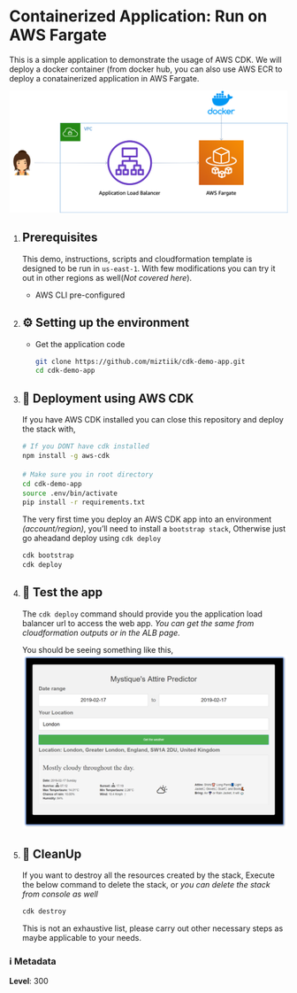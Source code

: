 
# Containerized Application: Run on AWS Fargate

This is a simple application to demonstrate the usage of AWS CDK. We will deploy a docker container (from docker hub, you can also use AWS ECR to deploy a conatainerized application in AWS Fargate.

![Containerized Application: Run on AWS Fargate Architecture](images/cdk-demo-app-architecture-00.png)

1. ## Prerequisites

    This demo, instructions, scripts and cloudformation template is designed to be run in `us-east-1`. With few modifications you can try it out in other regions as well(_Not covered here_).

    - AWS CLI pre-configured

1. ## ⚙️ Setting up the environment

    - Get the application code

        ```bash
        git clone https://github.com/miztiik/cdk-demo-app.git
        cd cdk-demo-app
        ```

1. ## 🚀 Deployment using AWS CDK

    If you have AWS CDK installed you can close this repository and deploy the stack with,

    ```bash
    # If you DONT have cdk installed
    npm install -g aws-cdk

    # Make sure you in root directory
    cd cdk-demo-app
    source .env/bin/activate
    pip install -r requirements.txt
    ```

    The very first time you deploy an AWS CDK app into an environment _(account/region)_, you’ll need to install a `bootstrap stack`, Otherwise just go aheadand   deploy using `cdk deploy`

    ```bash
    cdk bootstrap
    cdk deploy
    ```

1. ## 🔬 Test the app

    The `cdk deploy` command should provide you the application load balancer url to access the web app. _You can get the same from cloudformation outputs or in the ALB page._

    You should be seeing something like this,
    ![Containerized Application: Run on AWS Fargate](images/predict-attire-for-weather.png)

1. ## 🧹 CleanUp

    If you want to destroy all the resources created by the stack, Execute the below command to delete the stack, or _you can delete the stack from console as well_

    ```bash
    cdk destroy
    ```

    This is not an exhaustive list, please carry out other necessary steps as maybe applicable to your needs.

### ℹ️ Metadata

**Level**: 300
